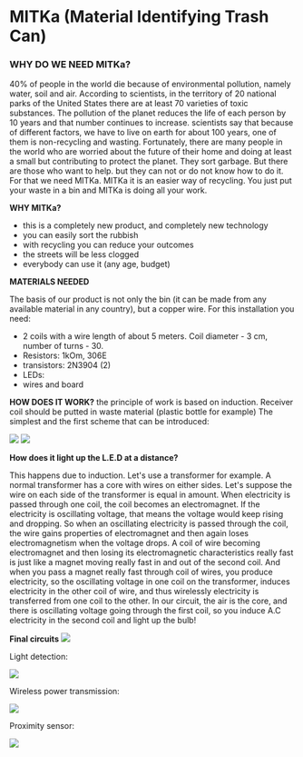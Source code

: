 # MITKa (Material Identifying Trash Can)

### WHY DO WE NEED MITKa?
40% of people in the world die because of environmental pollution, namely water, soil and air. According to scientists, in the territory of 20 national parks of the United States there are at least 70 varieties of toxic substances. The pollution of the planet reduces the life of each person by 10 years and that number continues to increase.
scientists say that because of different factors, we have to live on earth for about 100 years, one of them is non-recycling and wasting.
Fortunately, there are many people in the world who are worried about the future of their home and doing at least a small but contributing to protect the planet. They sort garbage. But there are those who want to help. but they can not or do not know how to do it. For that we need MITKa.
MITKa it is an easier way of recycling. You just put your waste in a bin and MITKa is doing all your work.

**WHY MITKa?**
* this is a completely new product, and completely new technology
* you can easily sort the rubbish
* with recycling you can reduce your outcomes
* the streets will be less clogged
* everybody can use it (any age, budget)

**MATERIALS NEEDED**

The basis of our product is not only the bin (it can be made from any available material in any country), but a copper wire. For this installation you need:
* 2 coils with a wire length of about 5 meters. Coil diameter - 3 cm, number of turns - 30.
* Resistors: 1kOm, 306E
* transistors: 2N3904 (2)
* LEDs:
* wires and board

**HOW DOES IT WORK?**
the principle of work is based on induction. Receiver coil should be putted in waste material (plastic bottle for example) The simplest and the first scheme that can be introduced:

![](https://user-images.githubusercontent.com/44177829/53070845-b37ad100-34e0-11e9-8a45-f937d4a8b4f0.png)
![](https://user-images.githubusercontent.com/44177829/53070889-d311f980-34e0-11e9-9f47-8e93c5861840.png)
       
**How does it light up the L.E.D at a distance?**

This happens due to induction. Let's use a transformer for example. A normal transformer has a core with wires on either sides. Let's suppose the wire on each side of the transformer is equal in amount. When electricity is passed through one coil, the coil becomes an electromagnet. If the electricity is oscillating voltage, that means the voltage would keep rising and dropping. So when an oscillating electricity is passed through the coil, the wire gains properties of electromagnet and then again loses electromagnetism when the voltage drops. A coil of wire becoming electromagnet and then losing its electromagnetic characteristics really fast is just like a magnet moving really fast in and out of the second coil. And when you pass a magnet really fast through coil of wires, you produce electricity, so the oscillating voltage in one coil on the transformer, induces electricity in the other coil of wire, and thus wirelessly electricity is transferred from one coil to the other. In our circuit, the air is the core, and there is oscillating voltage going through the first coil, so you induce A.C electricity in the second coil and light up the bulb!


 
**Final circuits**
![](https://user-images.githubusercontent.com/47625569/53072038-449f7700-34e4-11e9-9095-3a48fd2dd2c6.png)

Light detection: 

![](https://user-images.githubusercontent.com/47625569/53072063-5254fc80-34e4-11e9-9e30-12c07385e06b.png)

Wireless power transmission:

![](https://user-images.githubusercontent.com/47625569/53072293-09ea0e80-34e5-11e9-9029-4eeae24d57dc.png)

Proximity sensor:

![](https://user-images.githubusercontent.com/47625569/53072077-5aad3780-34e4-11e9-8466-6da6bac48a69.png)
